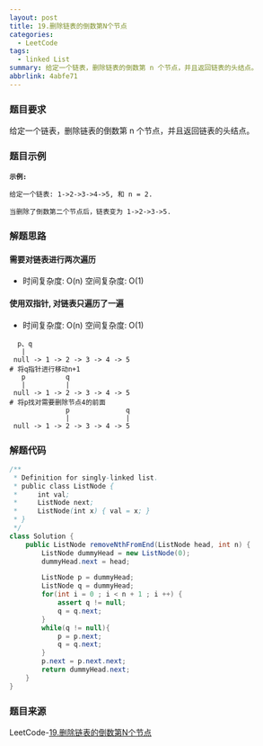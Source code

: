 ```yaml
---
layout: post
title: 19.删除链表的倒数第N个节点
categories:
  - LeetCode
tags:
  - linked List
summary: 给定一个链表，删除链表的倒数第 n 个节点，并且返回链表的头结点。
abbrlink: 4abfe71
---
```


### 题目要求
给定一个链表，删除链表的倒数第 n 个节点，并且返回链表的头结点。

### 题目示例
**`示例:`**
```
给定一个链表: 1->2->3->4->5, 和 n = 2.

当删除了倒数第二个节点后，链表变为 1->2->3->5.
```


### 解题思路
#### 需要对链表进行两次遍历

- 时间复杂度: O(n)  空间复杂度: O(1)

#### 使用双指针, 对链表只遍历了一遍
- 时间复杂度: O(n)  空间复杂度: O(1)

```
  p、q          
   |          
 null -> 1 -> 2 -> 3 -> 4 -> 5
# 将q指针进行移动n+1
   p          q
   |          |
 null -> 1 -> 2 -> 3 -> 4 -> 5
# 将p找对需要删除节点4的前面
              p              q
              |              |
 null -> 1 -> 2 -> 3 -> 4 -> 5 
```

### 解题代码
```java
/**
 * Definition for singly-linked list.
 * public class ListNode {
 *     int val;
 *     ListNode next;
 *     ListNode(int x) { val = x; }
 * }
 */
class Solution {
    public ListNode removeNthFromEnd(ListNode head, int n) {
        ListNode dummyHead = new ListNode(0);
        dummyHead.next = head;

        ListNode p = dummyHead;
        ListNode q = dummyHead;
        for(int i = 0 ; i < n + 1 ; i ++) {
            assert q != null;
            q = q.next;
        }
        while(q != null){
            p = p.next;
            q = q.next;
        }
        p.next = p.next.next;
        return dummyHead.next;
    }
}
```

### 题目来源
LeetCode-[19.删除链表的倒数第N个节点](https://leetcode-cn.com/problems/remove-nth-node-from-end-of-list/)
